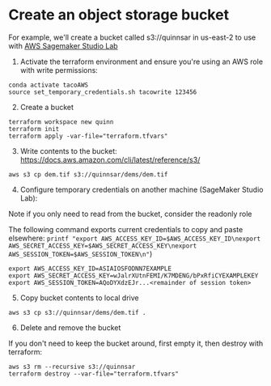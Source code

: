 # Create an object storage bucket

For example, we'll create a bucket called s3://quinnsar in us-east-2 to use with [AWS Sagemaker Studio Lab](https://aws.amazon.com/sagemaker/studio-lab/)

1. Activate the terraform environment and ensure you're using an AWS role with write permissions:
```
conda activate tacoAWS
source set_temporary_credentials.sh tacowrite 123456
```

2. Create a bucket
```
terraform workspace new quinn
terraform init
terraform apply -var-file="terraform.tfvars"
```

3. Write contents to the bucket:
https://docs.aws.amazon.com/cli/latest/reference/s3/
```
aws s3 cp dem.tif s3://quinnsar/dems/dem.tif
```

4. Configure temporary credentials on another machine (SageMaker Studio Lab):

Note if you only need to read from the bucket, consider the readonly role

The following command exports current credentials to copy and paste elsewhere: `printf "export AWS_ACCESS_KEY_ID=$AWS_ACCESS_KEY_ID\nexport AWS_SECRET_ACCESS_KEY=$AWS_SECRET_ACCESS_KEY\nexport AWS_SESSION_TOKEN=$AWS_SESSION_TOKEN\n"`)
```
export AWS_ACCESS_KEY_ID=ASIAIOSFODNN7EXAMPLE
export AWS_SECRET_ACCESS_KEY=wJalrXUtnFEMI/K7MDENG/bPxRfiCYEXAMPLEKEY
export AWS_SESSION_TOKEN=AQoDYXdzEJr...<remainder of session token>
```

5. Copy bucket contents to local drive
```
aws s3 cp s3://quinnsar/dems/dem.tif .
```

6. Delete and remove the bucket

If you don't need to keep the bucket around, first empty it, then destroy with terraform:
```
aws s3 rm --recursive s3://quinnsar
terraform destroy --var-file="terraform.tfvars"
```
